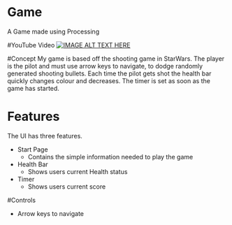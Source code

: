 # Game
A Game made using Processing 

#YouTube Video
[![IMAGE ALT TEXT HERE](https://img.youtube.com/vi/gAreBmFYWQQ/0.jpg)](https://www.youtube.com/watch?v=gAreBmFYWQQ)

#Concept
My game is based off the shooting game in StarWars. The player is the pilot and must use arrow keys to navigate, to dodge randomly generated shooting bullets. Each time the pilot gets shot the health bar quickly changes colour and decreases. The timer is set as soon as the game has started.

# Features
The UI has three features.

* Start Page
  * Contains the simple information needed to play the game 
* Health Bar
  * Shows users current Health status
* Timer
  * Shows users current score

#Controls

* Arrow keys to navigate
